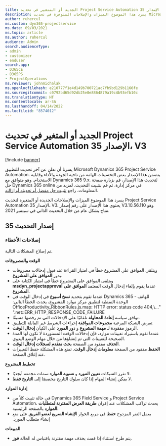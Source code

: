 ```yaml
---
title: الجديد أو المتغير في تحديث Project Service Automation الإصدار 35، V3
description: يسرد هذا الموضوع الميزات والإصلاحات المتوفرة في تحديث Microsoft Dynamics 365 Project Service Automation الإصدار 35، V3.
author: ruhercul
ms.custom: dyn365-projectservice
ms.date: 09/03/2021
ms.topic: article
ms.author: ruhercul
audience: Admin
search.audienceType:
- admin
- customizer
- enduser
search.app:
- D365CE
- D365PS
- ProjectOperations
ms.reviewer: johnmichalak
ms.openlocfilehash: e210777f1e4d149b700721ac7fb9bd129b1166fe
ms.sourcegitcommit: c0792bd65d92db25e0e8864879a19c4b93efb10c
ms.translationtype: HT
ms.contentlocale: ar-SA
ms.lasthandoff: 04/14/2022
ms.locfileid: "8574012"
---
```

# <a name="whats-new-or-changed-in-project-service-automation-update-release-35-v3"></a>الجديد أو المتغير في تحديث Project Service Automation الإصدار 35، V3

[!include [banner](../includes/psa-now-project-operations.md)]

يسرنا أن نعلن عن آخر تحديث للتطبيق Microsoft Dynamics 365 Project Service Automation. يتضمن هذا الإصدار بعض التحسينات الهامة من ناحية الجودة والأداء وقابلية الاستخدام. وهو متوافق مع Dynamics 365 9.x. لتحديث هذا الإصدار، قم بزيارة صفحة حل Dynamics 365 online في مركز إدارة، ثم قم بتثبيت التحديث. لمزيد من المعلومات، راجع [تثبيت حل مفضل أو تحديثه أو إزالته](/power-platform/admin/install-remove-preferred-solution).

يسرد هذا الموضوع الميزات والإصلاحات الجديدة أو المتغيرة لتحديث Project Service Automation الإصدار 35، V3. يحتوي هذا الإصدار على رقم إصدار V3.10.56.110 وهو متاح بشكل عام من خلال التحديث الذاتي في سبتمبر 2021.

## <a name="update-release-35"></a>إصدار التحديث 35

### <a name="bug-fixes"></a>إصلاحات الأخطاء

تم إصلاح المشكلات التالية.

**الوقت والمصروفات**

- ويتلقى الموافق على المشروع خطأ في امتياز القراءة عند قبول إدخالات مصروفات بدور **الموافق على المشروع**.
- ويتلقى الموافق على المشروع خطأ في امتياز الكتابة على **msdyn_projectapproval** عندما يقوم بإلغاء إدخال الوقت المعتمد **الموافق على المشروع**.
- عندما تقوم بتحديد **نسخ أسبوع** في إدخال الوقت في Dynamics 365 للهاتف - ‏‫الوحدة النمطية لتطبيق مركز موارد المشروع، يحدث الخطأ التالي: "...\OfficeProductivity_RibbonRules.js.map: HTTP error: status code 404, net::ERR_HTTP_RESPONSE_CODE_FAILURE."
- توافق سياسة **إعادة المحاولة** تلقائيًا على الإدخالات التي تم رفضها مسبقًا.
- تعرض الشبكة الفرعية **مجموعات الموافقة** إجراءات الشريط غير القابلة للتطبيق.
- الرموز مفقودة لـ **مهمة المشروع** و **دور المورد** على الكيان **إدخال الوقت**.
- عندما تقوم باستيراد تعيينات موارد، فإن إدخالات الوقت المستوردة لا تكون لها المدة الصحيحة للتعيينات التي تم إنشاؤها من خلال مهام الوضع اليدوي.
- **الحذف** مفقود من الصفحة **بحث متقدم لسجلات إدخال الوقت**.
- **الحفظ** مفقود من الصفحة **معلومات إدخال الوقت**. تمنع هذه المشكلة حفظ التغييرات عند إغلاق الصفحة.

**تخطيط المشروع**

- لا تفرز الشبكات **تعيين المورد** و **تسوية الموارد** سمات مجمعة أبجديًا.
- لا يمكن إنشاء المهام إذا كان سلوك التاريخ مخصصًا إلى **التاريخ فقط**.

**إدارة الموارد**

- في حالة تثبيت كلاً من Dynamics 365 Field Service و Project Service Automation، يحدث تراكب المشكلات عند إقران **طريقة العرض المقترنة لمتطلبات الموارد‬** بالصفحة الرئيسية.
- يعمل النقر المزدوج **حفظ** في مربع الحوار **‏‫الإنشاء السريع لعضو الفريق** على منع إنشاء متطلب المورد.

**‏المبيعات**

- يتم طرح استثناء إذا قمت بحذف مهمة مقترنة باقتباس له الحالة **فوز**.
